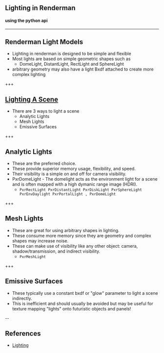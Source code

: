 ## Lighting in Renderman

#### using the python api

---

## Renderman Light Models

- Lighting in renderman is designed to be simple and flexible
- Most lights are based on simple geometric shapes such as
  - DomeLight, DistantLight, RectLight and SphereLight
- arbitrary geometry may also have a light Bxdf attached to create more complex lighting 

+++

## [Lighting A Scene](https://rmanwiki.pixar.com/display/REN22/Lighting)

- There are 3 ways to light a scene
  - Analytic Lights 
  - Mesh Lights 
  - Emissive Surfaces

+++

## Analytic Lights

-  These are the preferred choice. 
- These provide superior memory usage, flexibility, and speed. 
- Their visibility is a simple on and off for camera visibility.
- PxrDomeLight - The domelight acts as the environment light for a scene and is often mapped with a high dymanic range image (HDRI).
  - ```PxrRectLight PxrDistantLight PxrDiskLight PxrSphereLight PxrEnvDaylight PxrPortalLight , PxrDomeLight``` 

+++

## Mesh Lights 

- These are great for using arbitrary shapes in lighting. 
- These consume more memory since they are geometry and complex shapes may increase noise. 
- These can make use of visibility like any other object: camera, shadow/transmission, and indirect visibility.
  - ```PxrMeshLight ```

+++

## Emissive Surfaces 
 - These typically use a constant bxdf or "glow" parameter to light a scene indirectly. 
 - This is inefficient and should usually be avoided but may be useful for texture mapping "lights" onto futuristic objects and panels!


--

## References

- [Lighting](https://rmanwiki.pixar.com/display/REN22/Lighting)